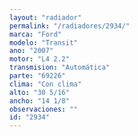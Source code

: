 ```yaml
---
layout: "radiador"
permalink: "/radiadores/2934/"
marca: "Ford"
modelo: "Transit"
ano: "2007"
motor: "L4 2.2"
transmision: "Automática"
parte: "69226"
clima: "Con clima"
alto: "30 5/16"
ancho: "14 1/8"
observaciones: ""
id: "2934"
---
```


